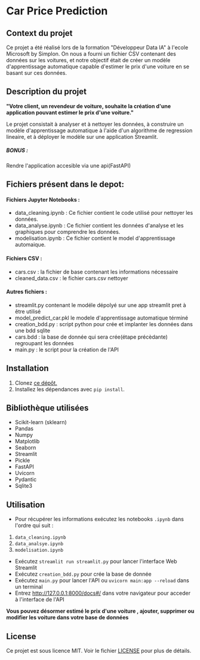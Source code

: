 # Car Price Prediction

## Context du projet

Ce projet a été réalisé lors de la formation "Développeur Data IA" à l'ecole Microsoft by Simplon. On nous a fourni un fichier CSV contenant des données sur les voitures, et notre objectif était de créer un modèle d'apprentissage automatique capable d'estimer le prix d'une voiture en se basant sur ces données.



## Description du projet 

**"Votre client, un revendeur de voiture, souhaite la création d'une application pouvant estimer le prix d'une voiture."**

Le projet consistait à analyser et à nettoyer les données, à construire un modèle d'apprentissage automatique à l'aide d'un algorithme  de regression lineaire, et à déployer le modèle sur une application Streamlit.

##### BONUS :

Rendre l'application accesible via une api(FastAPI)

## Fichiers présent dans le depot: 

#### Fichiers Jupyter Notebooks :

- data_cleaning.ipynb : Ce fichier contient le code utilisé pour nettoyer les données.
- data_analyse.ipynb : Ce fichier contient les données d'analyse et les graphiques pour comprendre les données.
- modelisation.ipynb : Ce fichier contient le model d'apprentissage automaique.

#### Fichiers CSV :

-  cars.csv : la fichier de base contenant les informations nécessaire
-  cleaned_data.csv : le fichier cars.csv nettoyer

#### Autres fichiers :

- streamlit.py contenant le modéle dépolyé sur une app streamlit pret  à être utilisé
- model_predict_car.pkl le modele d'apprentissage automatique términé
- creation_bdd.py : script python pour crée et implanter les données dans une bdd sqlite
- cars.bdd : la base de donnée qui sera crée(étape précèdante) regroupant les données 
- main.py : le script pour la création de l'API




## Installation

1. Clonez [ce dépôt.](https://github.com/ForskyOnly/car_price_prediction)
2. Installez les dépendances avec `pip install`.


## Bibliothèque utilisées

- Scikit-learn (sklearn)
- Pandas
- Numpy
- Matplotlib
- Seaborn
- Streamlit
- Pickle
- FastAPI
- Uvicorn
- Pydantic
- Sqlite3


## Utilisation

- Pour récupérer les informations exécutez les notebooks `.ipynb`  dans l'ordre qui suit :
1. `data_cleaning.ipynb` 
2. `data_analsye.ipynb` 
3. `modelisation.ipynb` 
- Exécutez `streamlit run streamlit.py` pour lancer l'interface Web Streamlit
- Exécutez `creation_bdd.py` pour crée la base de donnée
- Exécutez `main.py` pour lancer l'API ou `uvicorn main:app --reload` dans un terminal
- Entrez http://127.0.0.1:8000/docs#/ dans votre navigateur pour acceder à l'interface de l'API

**Vous pouvez désormer estimé le prix d'une voiture , ajouter, supprimer ou modifier les voiture dans votre base de données**


## License

Ce projet est sous licence MIT. Voir le fichier [LICENSE](LICENSE) pour plus de détails.

